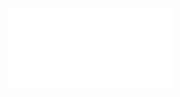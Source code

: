 
<iframe src="//player.bilibili.com/player.html?aid=968753755&bvid=BV1Gp4y1S7bZ&cid=209804136&page=1" scrolling="no" border="0" frameborder="no" framespacing="0" allowfullscreen="true"> </iframe>